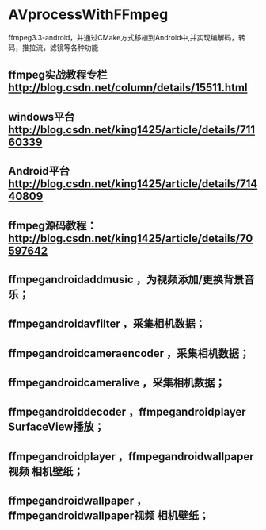 # AVprocessWithFFmpeg
ffmpeg3.3-android，并通过CMake方式移植到Android中,并实现编解码，转码，推拉流，滤镜等各种功能

## ffmpeg实战教程专栏 http://blog.csdn.net/column/details/15511.html
## windows平台 http://blog.csdn.net/king1425/article/details/71160339
## Android平台 http://blog.csdn.net/king1425/article/details/71440809
## ffmpeg源码教程： http://blog.csdn.net/king1425/article/details/70597642

## ffmpegandroidaddmusic	   ，为视频添加/更换背景音乐；
## ffmpegandroidavfilter	   ，采集相机数据；
## ffmpegandroidcameraencoder  ，采集相机数据；
## ffmpegandroidcameralive	   ，采集相机数据；
## ffmpegandroiddecoder	       ，ffmpegandroidplayer SurfaceView播放；
## ffmpegandroidplayer	       ，ffmpegandroidwallpaper视频 相机壁纸；
## ffmpegandroidwallpaper	   ，ffmpegandroidwallpaper视频 相机壁纸；
